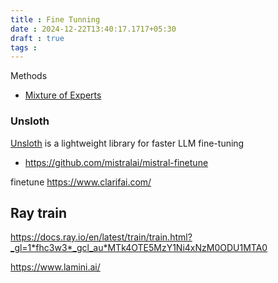 ```yaml
---
title : Fine Tunning
date : 2024-12-22T13:40:17.1717+05:30
draft : true
tags : 
---
```


Methods
- [Mixture of Experts](https://huggingface.co/blog/moe)

### Unsloth
[Unsloth](https://github.com/unslothai/unsloth) is a lightweight library for faster LLM fine-tuning


- https://github.com/mistralai/mistral-finetune

finetune 
https://www.clarifai.com/

## Ray train

https://docs.ray.io/en/latest/train/train.html?_gl=1*fhc3w3*_gcl_au*MTk4OTE5MzY1Ni4xNzM0ODU1MTA0



https://www.lamini.ai/